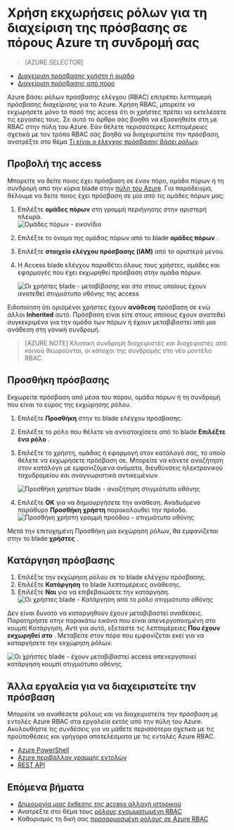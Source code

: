 <properties
    pageTitle="Χρησιμοποιήστε τον έλεγχο πρόσβασης βάσει ρόλων στην πύλη του Azure | Microsoft Azure"
    description="Γρήγορα αποτελέσματα στη διαχείριση πρόσβασης με έλεγχο πρόσβασης βάσει ρόλων στην πύλη του Azure. Χρησιμοποιήστε τις αναθέσεις ρόλων για να εκχωρήσετε δικαιώματα για τους πόρους σας."
    services="active-directory"
    documentationCenter=""
    authors="kgremban"
    manager="femila"
    editor=""/>

<tags
    ms.service="active-directory"
    ms.devlang="na"
    ms.topic="get-started-article"
    ms.tgt_pltfrm="na"
    ms.workload="identity"
    ms.date="10/10/2016"
    ms.author="kgremban"/>

# <a name="use-role-assignments-to-manage-access-to-your-azure-subscription-resources"></a>Χρήση εκχωρήσεις ρόλων για τη διαχείριση της πρόσβασης σε πόρους Azure τη συνδρομή σας

> [AZURE.SELECTOR]
- [Διαχείριση πρόσβασης χρήστη ή ομάδα](role-based-access-control-manage-assignments.md)
- [Διαχείριση πρόσβασης από πόρο](role-based-access-control-configure.md)

Azure βάσει ρόλων πρόσβασης ελέγχου (RBAC) επιτρέπει λεπτομερή πρόσβασης διαχείρισης για το Azure. Χρήση RBAC, μπορείτε να εκχωρήσετε μόνο το ποσό της access ότι οι χρήστες πρέπει να εκτελέσετε τις εργασίες τους. Σε αυτό το άρθρο σάς βοηθά να εξασκηθείτε στη με RBAC στην πύλη του Azure. Εάν θέλετε περισσότερες λεπτομέρειες σχετικά με τον τρόπο RBAC σάς βοηθά να διαχειριστείτε την πρόσβαση, ανατρέξτε στο θέμα [Τι είναι ο έλεγχος πρόσβασης βάσει ρόλων](role-based-access-control-what-is.md).

## <a name="view-access"></a>Προβολή της access
Μπορείτε να δείτε ποιος έχει πρόσβαση σε έναν πόρο, ομάδα πόρων ή τη συνδρομή από την κύρια blade στην [πύλη του Azure](https://portal.azure.com). Για παράδειγμα, θέλουμε να δείτε ποιος έχει πρόσβαση σε μία από τις ομάδες πόρων μας:

1. Επιλέξτε **ομάδες πόρων** στη γραμμή περιήγησης στην αριστερή πλευρά.  
    ![Ομάδες πόρων - εικονίδιο](./media/role-based-access-control-configure/resourcegroups_icon.png)
2. Επιλέξτε το όνομα της ομάδας πόρων από το blade **ομάδες πόρων** .
3. Επιλέξτε **στοιχείο ελέγχου πρόσβασης (IAM)** από το αριστερό μενού.  
4. Η Access blade ελέγχου παραθέτει όλους τους χρήστες, ομάδες και εφαρμογές που έχει εκχωρηθεί πρόσβαση στην ομάδα πόρων.  

    ![Οι χρήστες blade - μεταβίβασης και στο στους οποίους έχουν ανατεθεί στιγμιότυπο οθόνης της access](./media/role-based-access-control-configure/view-access.png)

Ειδοποίηση ότι ορισμένοι χρήστες έχουν **ανάθεση** πρόσβαση σε ενώ άλλοι **Inherited** αυτό. Πρόσβαση είναι είτε στους οποίους έχουν ανατεθεί συγκεκριμένα για την ομάδα των πόρων ή έχουν μεταβιβαστεί από μια ανάθεση στη γονική συνδρομή.

> [AZURE.NOTE] Κλασική συνδρομή διαχειριστές και διαχειριστές από κοινού θεωρούνται, οι κάτοχοι της συνδρομής στο νέο μοντέλο RBAC.


## <a name="add-access"></a>Προσθήκη πρόσβασης
Εκχωρείτε πρόσβαση από μέσα του πόρου, ομάδα πόρων ή τη συνδρομή που είναι το εύρος της εκχώρησης ρόλου.

1. Επιλέξτε **Προσθήκη** στην το blade ελέγχου πρόσβασης.  
2. Επιλέξτε το ρόλο που θέλετε να αντιστοιχίσετε από το blade **Επιλέξτε ένα ρόλο** .
3. Επιλέξτε το χρήστη, ομάδας ή εφαρμογή στον κατάλογό σας, το οποίο θέλετε να εκχωρήσετε πρόσβαση σε. Μπορείτε να κάνετε αναζήτηση στον κατάλογο με εμφανιζόμενα ονόματα, διευθύνσεις ηλεκτρονικού ταχυδρομείου και αναγνωριστικά αντικειμένων.  

    ![Προσθήκη χρηστών blade - αναζήτηση στιγμιότυπο οθόνης](./media/role-based-access-control-configure/grant-access2.png)

4. Επιλέξτε **OK** για να δημιουργήσετε την ανάθεση. Αναδυόμενο παράθυρο **Προσθήκη χρήστη** παρακολουθεί την πρόοδο.  
    ![Προσθήκη χρήστη γραμμή προόδου - στιγμιότυπο οθόνης](./media/role-based-access-control-configure/addinguser_popup.png)

Μετά την επιτυχημένη Προσθήκη μια εκχώρηση ρόλων, θα εμφανίζεται στην το blade **χρήστες** .

## <a name="remove-access"></a>Κατάργηση πρόσβασης

1. Επιλέξτε την εκχώρηση ρόλου σε το blade ελέγχου πρόσβασης.
2. Επιλέξτε **Κατάργηση** το blade λεπτομέρειες ανάθεσης.  
3. Επιλέξτε **Ναι** για να επιβεβαιώσετε την κατάργηση.  
    ![Οι χρήστες blade - Κατάργηση από το ρόλο στιγμιότυπο οθόνης](./media/role-based-access-control-configure/remove-access1.png)

Δεν είναι δυνατό να καταργηθούν έχουν μεταβιβαστεί αναθέσεις. Παρατηρήστε στην παρακάτω εικόνα που είναι απενεργοποιημένη στο κουμπί Κατάργηση. Αντί για αυτό, εξετάστε τις λεπτομέρειες **Που έχουν εκχωρηθεί στο** . Μεταβείτε στον πόρο που εμφανίζεται εκεί για να καταργήσετε την εκχώρηση ρόλων.

![Οι χρήστες blade - έχουν μεταβιβαστεί access απενεργοποιεί κατάργηση κουμπί στιγμιότυπο οθόνης](./media/role-based-access-control-configure/remove-access2.png)

## <a name="other-tools-to-manage-access"></a>Άλλα εργαλεία για να διαχειριστείτε την πρόσβαση
Μπορείτε να αναθέσετε ρόλους και να διαχειριστείτε την πρόσβαση με εντολές Azure RBAC στα εργαλεία εκτός από την πύλη του Azure.  Ακολουθήστε τις συνδέσεις για να μάθετε περισσότερα σχετικά με τις προϋποθέσεις και γρήγορα αποτελέσματα με τις εντολές Azure RBAC.

- [Azure PowerShell](role-based-access-control-manage-access-powershell.md)
- [Azure περιβάλλον γραμμής εντολών](role-based-access-control-manage-access-azure-cli.md)
- [REST API](role-based-access-control-manage-access-rest.md)

## <a name="next-steps"></a>Επόμενα βήματα
- [Δημιουργία μιας έκθεσης της access αλλαγή ιστορικού](role-based-access-control-access-change-history-report.md)
- Ανατρέξτε στο θέμα τους [ρόλους ενσωματωμένη RBAC](role-based-access-built-in-roles.md)
- Καθορισμός τη δική σας [προσαρμοσμένη ρόλους σε Azure RBAC](role-based-access-control-custom-roles.md)
